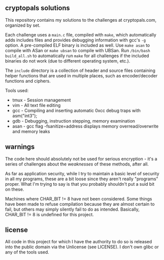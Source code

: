 ## cryptopals solutions

This repository contains my solutions to the challenges at cryptopals.com, organized by set.

Each challenge uses a `main.c` file, compiled with `make`, which automatically adds includes files and provides debugging information with gcc's `-g` option. A pre-compiled ELF binary is included as well. Use `make asan` to compile with ASan or `make ubsan` to compile with UBSan. Run `/bin/bash build_all.sh` to automatically run `make` for all challenges if the included binaries do not work (due to different operating system, etc.).

The `include` directory is a collection of header and source files containing helper functions that are used in multiple places, such as encoder/decoder functions and ciphers.

Tools used:
* tmux - Session management
* vim - All text file editing
* gcc - Compiling and inserting automatic 0xcc debug traps with asm("int3");
* gdb - Debugging, instruction stepping, memory examination
* asan - gcc flag -fsanitize=address displays memory overread/overwrite and memory leaks

## warnings
The code here should absolutely not be used for serious encryption - it's a series of challenges about the *weaknesses* of these methods, after all.

As far as application security, while I try to maintain a basic level of security in all my programs, these are a bit loose since they aren't really "programs" proper. What I'm trying to say is that you probably shouldn't put a suid bit on these.

Machines where CHAR\_BIT != 8 have not been considered. Some things have been made to refuse compilation because they are almost certain to fail, but others may simply silently fail to do as intended. Basically, CHAR\_BIT != 8 is undefined for this project.

## license
All code in this project for which I have the authority to do so is released into the public domain via the Unlicense (see LICENSE). I don't own glibc or any of the tools used.
